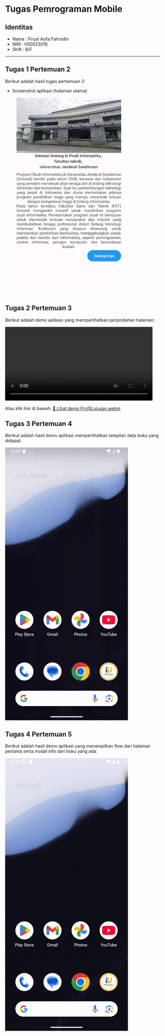 # Tugas Pemrograman Mobile

## Identitas
- Nama  : Firyal Aufa Fahrudin
- NIM   : H1D023018
- Shift : B/F

---
## Tugas 1 Pertemuan 2
Berikut adalah hasil tugas pertemuan 2:

- Screenshot aplikasi (halaman utama)  
  ![Screenshot Pertemuan 2](View.png)

## Tugas 2 Pertemuan 3
Berikut adalah demo aplikasi yang memperlihatkan perpindahan halaman:

<video src="https://github.com/aoefiles/Tugas2-Pertemuan3/raw/main/ProfilLulusan.webm"
       controls
       width="480">
</video>

Atau klik link di bawah:
[🎥 Lihat demo ProfilLulusan.webm](https://github.com/aoefiles/Tugas2-Pertemuan3/raw/main/ProfilLulusan.webm)

## Tugas 3 Pertemuan 4

Berikut adalah hasil demo aplikasi memperlihatkan tampilan data buku yang didapat:

![Demo Aplikasi](DaftarBuku.gif)

## Tugas 4 Pertemuan 5

Berikut adalah hasil demo aplikasi yang menampilkan flow dari halaman pertama serta modal info dari buku yang ada:

![Demo Aplikasi Pertemuan 5](demo_pertemuan5.gif)


